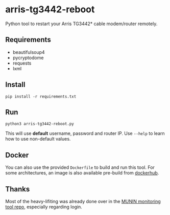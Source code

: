 # arris-tg3442-reboot
Python tool to restart your Arris TG3442* cable modem/router remotely.

## Requirements
* beautifulsoup4
* pycryptodome
* requests
* lxml

## Install
`pip install -r requirements.txt`

## Run
`python3 arris-tg3442-reboot.py`

This will use **default** username, password and router IP.
Use `--help` to learn how to use non-default values.

## Docker
You can also use the provided `Dockerfile` to build and run this tool. For some architectures, an image is also available pre-build from [dockerhub](https://hub.docker.com/r/floriang89/arris-tg3442-reboot/tags).

## Thanks
Most of the heavy-lifiting was already done over in the [MUNIN monitoring tool repo](https://github.com/munin-monitoring/contrib/blob/master/plugins/router/arris-tg3442), especially regarding login.
